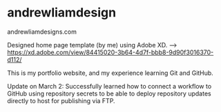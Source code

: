 # andrewliamdesign
andrewliamdesigns.com

Designed home page template (by me) using Adobe XD. --> https://xd.adobe.com/view/84415020-3b64-4d7f-bbb8-9d90f3016370-d112/

This is my portfolio website, and my experience learning Git and GitHub.

Update on March 2:
Successfully learned how to connect a workflow to GitHub using repository secrets to be able to deploy repository updates directly to host for publishing via FTP.
